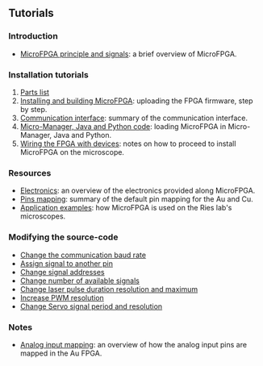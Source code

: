 ## Tutorials

### Introduction

- [MicroFPGA principle and signals](pages/general/principle.md): a brief overview of MicroFPGA.

### Installation tutorials

1. [Parts list](parts_list.md)
2. [Installing and building MicroFPGA](installing_microfpga.md): uploading the FPGA firmware, step by step.
3. [Communication interface](register_interface.md): summary of the communication interface.
4. [Micro-Manager, Java and Python code](mm_java_python.md): loading MicroFPGA in Micro-Manager, Java and Python.
5. [Wiring the FPGA with devices](wiring.md): notes on how to proceed to install MicroFPGA on the microscope.

### Resources

- [Electronics](electronics.md): an overview of the electronics provided along MicroFPGA.
- [Pins mapping](pins_br.md): summary of the default pin mapping for the Au and Cu.
- [Application examples](application.md): how MicroFPGA is used on the Ries lab's microscopes.

### Modifying the source-code

- [Change the communication baud rate](changing_baudrate.md)
- [Assign signal to another pin](changing_pins.md)
- [Change signal addresses](change_addresses.md)
- [Change number of available signals](change_number_signals.md)
- [Change laser pulse duration resolution and maximum](change_laser_duration.md)
- [Increase PWM resolution](change_pwm_resolution.md)
- [Change Servo signal period and resolution](change_servo_signal.md)

### Notes

- [Analog input mapping](ai_mapping.md): an overview of how the analog input pins are mapped in the Au FPGA.

